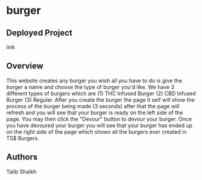 # burger

## Deployed Project

link

## Overview

This website creates any burger you wish all you have to do is give the burger a name and choose the type of burger you'd like. We have 3 different types of burgers which are (1) THC Infused Burger (2) CBD Infused Burger (3) Regular. After you create the burger the page it self will show the process of the burger being made (3 seconds) after that the page will refresh and you will see that your burger is ready on the left side of the page. You may then click the "Devour" button to devour your burger. Once you have devoured your burger you will see that your burger has ended up on the right side of the page which shows all the burgers ever created in TS$ Burgers.

## Authors
Talib Shaikh